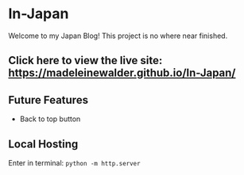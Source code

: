 # In-Japan

Welcome to my Japan Blog!
This project is no where near finished.

## Click here to view the live site: https://madeleinewalder.github.io/In-Japan/

## Future Features
- Back to top button

## Local Hosting

Enter in terminal: ```python -m http.server```
